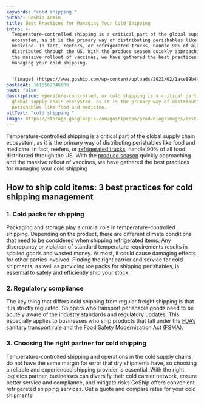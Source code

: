 ```yaml
---
keywords: "cold shipping "
author: GoShip Admin
title: Best Practices for Managing Your Cold Shipping
intro: >-
  Temperature-controlled shipping is a critical part of the global supply chain
  ecosystem, as it is the primary way of distributing perishables like food and
  medicine. In fact, reefers, or refrigerated trucks, handle 90% of all food
  distributed through the US. With the produce season quickly approaching and
  the massive rollout of vaccines, we have gathered the best practices for
  managing your cold shipping. 


  ![image] (https://www.goship.com/wp-content/uploads/2021/02/1ace89b4-fe28-40ff-a2a7-4cddc60fc9ec.png)
postedAt: 1616562046000
news: false
description: mperature-controlled, or cold shipping is a critical part of the
  global supply chain ecosystem, as it is the primary way of distributing
  perishables like food and medicine.
altText: "cold shipping "
image: https://storage.googleapis.com/goshiprepo/prod/blog/images/best-practices-for-managing-your-cold-shipping.jpg
---
```

Temperature-controlled shipping is a critical part of the global supply chain ecosystem, as it is the primary way of distributing perishables like food and medicine. In fact, reefers, or [refrigerated trucks](https://www.goship.com/blog/what-is-refrigerated-shipping-and-how-does-it-work/), handle 90% of all food distributed through the US. With the [produce season](https://www.goship.com/blog/produce-shipping-season-2021-how-to-ship-frozen-food/) quickly approaching and the massive rollout of vaccines, we have gathered the best practices for managing your cold shipping

## How to ship cold items: 3 best practices for cold shipping management

### 1. Cold packs for shipping

Packaging and storage play a crucial role in temperature-controlled shipping. Depending on the product, there are different climate conditions that need to be considered when shipping refrigerated items. Any discrepancy or violation of standard temperature requirements results in spoiled goods and wasted money. At most, it could cause damaging effects for other parties involved. Finding the right carrier and service for cold shipments, as well as providing ice packs for shipping perishables, is essential to safely and efficiently ship your stock.

### 2. Regulatory compliance

The key thing that differs cold shipping from regular freight shipping is that it is strictly regulated. Shippers who transport perishable goods need to be acutely aware of the industry standards and regulatory updates. This especially applies to businesses who ship products that fall under the [FDA’s sanitary transport rule](https://www.fda.gov/Food/GuidanceRegulation/FSMA/ucm383763.htm) and the [Food Safety Modernization Act (FSMA)](https://www.fda.gov/Food/GuidanceRegulation/FSMA/).

### 3. Choosing the right partner for cold shipping

Temperature-controlled shipping and operations in the cold supply chains do not have the same margin for error that dry shipments have, so choosing a reliable and experienced shipping provider is essential. With the right logistics partner, businesses can diversify their cold carrier network, ensure better service and compliance, and mitigate risks GoShip offers convenient refrigerated shipping services. Get a quote and compare rates for your cold shipments!
